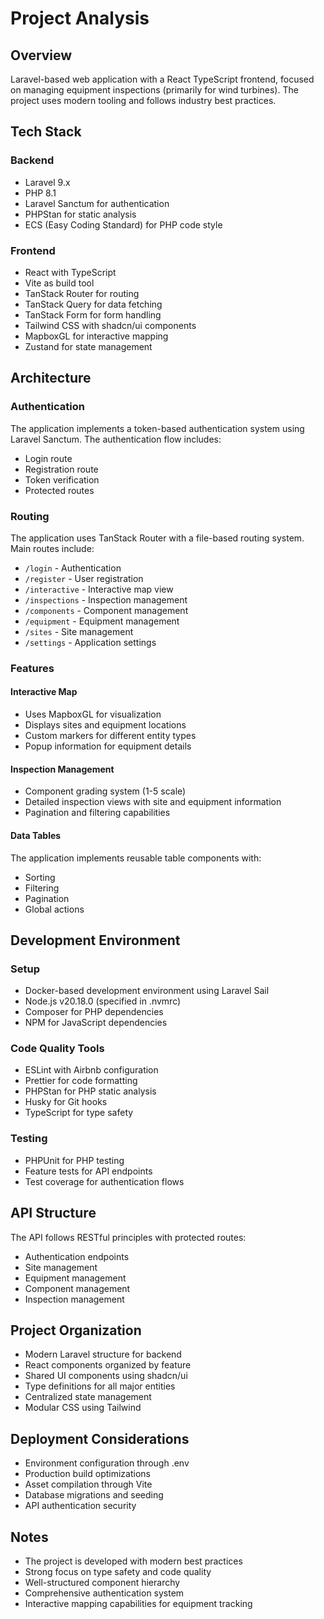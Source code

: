 # Project Analysis

## Overview
Laravel-based web application with a React TypeScript frontend, focused on managing equipment inspections (primarily for wind turbines). The project uses modern tooling and follows industry best practices.

## Tech Stack

### Backend
- Laravel 9.x
- PHP 8.1
- Laravel Sanctum for authentication
- PHPStan for static analysis
- ECS (Easy Coding Standard) for PHP code style

### Frontend
- React with TypeScript
- Vite as build tool
- TanStack Router for routing
- TanStack Query for data fetching
- TanStack Form for form handling
- Tailwind CSS with shadcn/ui components
- MapboxGL for interactive mapping
- Zustand for state management

## Architecture

### Authentication
The application implements a token-based authentication system using Laravel Sanctum. The authentication flow includes:
- Login route
- Registration route
- Token verification
- Protected routes

### Routing
The application uses TanStack Router with a file-based routing system. Main routes include:
- `/login` - Authentication
- `/register` - User registration
- `/interactive` - Interactive map view
- `/inspections` - Inspection management
- `/components` - Component management
- `/equipment` - Equipment management
- `/sites` - Site management
- `/settings` - Application settings

### Features

#### Interactive Map
- Uses MapboxGL for visualization
- Displays sites and equipment locations
- Custom markers for different entity types
- Popup information for equipment details

#### Inspection Management
- Component grading system (1-5 scale)
- Detailed inspection views with site and equipment information
- Pagination and filtering capabilities

#### Data Tables
The application implements reusable table components with:
- Sorting
- Filtering
- Pagination
- Global actions

## Development Environment

### Setup
- Docker-based development environment using Laravel Sail
- Node.js v20.18.0 (specified in .nvmrc)
- Composer for PHP dependencies
- NPM for JavaScript dependencies

### Code Quality Tools
- ESLint with Airbnb configuration
- Prettier for code formatting
- PHPStan for PHP static analysis
- Husky for Git hooks
- TypeScript for type safety

### Testing
- PHPUnit for PHP testing
- Feature tests for API endpoints
- Test coverage for authentication flows

## API Structure

The API follows RESTful principles with protected routes:
- Authentication endpoints
- Site management
- Equipment management
- Component management
- Inspection management

## Project Organization
- Modern Laravel structure for backend
- React components organized by feature
- Shared UI components using shadcn/ui
- Type definitions for all major entities
- Centralized state management
- Modular CSS using Tailwind

## Deployment Considerations
- Environment configuration through .env
- Production build optimizations
- Asset compilation through Vite
- Database migrations and seeding
- API authentication security

## Notes
- The project is developed with modern best practices
- Strong focus on type safety and code quality
- Well-structured component hierarchy
- Comprehensive authentication system
- Interactive mapping capabilities for equipment tracking
